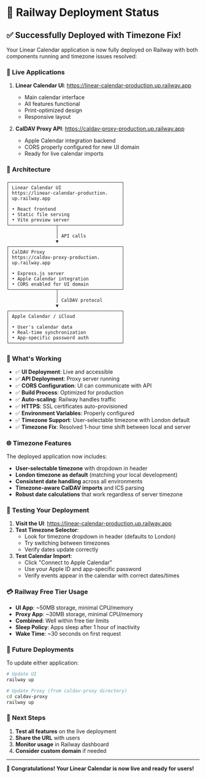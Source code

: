 # 🚀 Railway Deployment Status

## ✅ Successfully Deployed with Timezone Fix!

Your Linear Calendar application is now fully deployed on Railway with both components running and timezone issues resolved:

### 🎯 Live Applications

1. **Linear Calendar UI**: https://linear-calendar-production.up.railway.app

   - Main calendar interface
   - All features functional
   - Print-optimized design
   - Responsive layout

2. **CalDAV Proxy API**: https://caldav-proxy-production.up.railway.app
   - Apple Calendar integration backend
   - CORS properly configured for new UI domain
   - Ready for live calendar imports

### 🔗 Architecture

```
┌─────────────────────────────────────────┐
│ Linear Calendar UI                      │
│ https://linear-calendar-production.     │
│ up.railway.app                          │
│                                         │
│ • React frontend                        │
│ • Static file serving                   │
│ • Vite preview server                   │
└─────────────────┬───────────────────────┘
                  │
                  │ API calls
                  ▼
┌─────────────────────────────────────────┐
│ CalDAV Proxy                            │
│ https://caldav-proxy-production.        │
│ up.railway.app                          │
│                                         │
│ • Express.js server                     │
│ • Apple Calendar integration            │
│ • CORS enabled for UI domain            │
└─────────────────┬───────────────────────┘
                  │
                  │ CalDAV protocol
                  ▼
┌─────────────────────────────────────────┐
│ Apple Calendar / iCloud                 │
│                                         │
│ • User's calendar data                  │
│ • Real-time synchronization             │
│ • App-specific password auth            │
└─────────────────────────────────────────┘
```

### 🎉 What's Working

- ✅ **UI Deployment**: Live and accessible
- ✅ **API Deployment**: Proxy server running
- ✅ **CORS Configuration**: UI can communicate with API
- ✅ **Build Process**: Optimized for production
- ✅ **Auto-scaling**: Railway handles traffic
- ✅ **HTTPS**: SSL certificates auto-provisioned
- ✅ **Environment Variables**: Properly configured
- ✅ **Timezone Support**: User-selectable timezone with London default
- ✅ **Timezone Fix**: Resolved 1-hour time shift between local and server

### 🌐 Timezone Features

The deployed application now includes:
- **User-selectable timezone** with dropdown in header
- **London timezone as default** (matching your local development)
- **Consistent date handling** across all environments
- **Timezone-aware CalDAV imports** and ICS parsing
- **Robust date calculations** that work regardless of server timezone

### 🧪 Testing Your Deployment

1. **Visit the UI**: https://linear-calendar-production.up.railway.app
2. **Test Timezone Selector**: 
   - Look for timezone dropdown in header (defaults to London)
   - Try switching between timezones
   - Verify dates update correctly
3. **Test Calendar Import**:
   - Click "Connect to Apple Calendar"
   - Use your Apple ID and app-specific password
   - Verify events appear in the calendar with correct dates/times

### 💳 Railway Free Tier Usage

- **UI App**: ~50MB storage, minimal CPU/memory
- **Proxy App**: ~30MB storage, minimal CPU/memory
- **Combined**: Well within free tier limits
- **Sleep Policy**: Apps sleep after 1 hour of inactivity
- **Wake Time**: ~30 seconds on first request

### 🔄 Future Deployments

To update either application:

```bash
# Update UI
railway up

# Update Proxy (from caldav-proxy directory)
cd caldav-proxy
railway up
```

### 🎯 Next Steps

1. **Test all features** on the live deployment
2. **Share the URL** with users
3. **Monitor usage** in Railway dashboard
4. **Consider custom domain** if needed

---

**🎊 Congratulations! Your Linear Calendar is now live and ready for users!**
